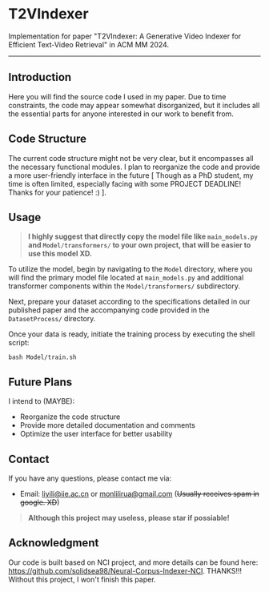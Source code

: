 # T2VIndexer
Implementation for paper "T2VIndexer: A Generative Video Indexer for Efficient Text-Video Retrieval" in ACM MM 2024.

-------

## Introduction
Here you will find the source code I used in my paper. Due to time constraints, the code may appear somewhat disorganized, but it includes all the essential parts for anyone interested in our work to benefit from.

## Code Structure
The current code structure might not be very clear, but it encompasses all the necessary functional modules. I plan to reorganize the code and provide a more user-friendly interface in the future \[ Though as a PhD student, my time is often limited, especially facing with some PROJECT DEADLINE! Thanks for your patience! :) \].

## Usage

> **I highly suggest that directly copy the model file like `main_models.py` and `Model/transformers/` to your own project, that will be easier to use this model XD.**

To utilize the model, begin by navigating to the `Model` directory, where you will find the primary model file located at `main_models.py` and additional transformer components within the `Model/transformers/` subdirectory.

Next, prepare your dataset according to the specifications detailed in our published paper and the accompanying code provided in the `DatasetProcess/` directory.

Once your data is ready, initiate the training process by executing the shell script:
```
bash Model/train.sh
```

## Future Plans

I intend to (MAYBE):

* Reorganize the code structure
* Provide more detailed documentation and comments
* Optimize the user interface for better usability


## Contact
If you have any questions, please contact me via:

* Email: liyili@iie.ac.cn or monlilirua@gmail.com (~~Usually receives spam in google. XD~~)

> **Although this project may useless, please star if possiable!**

## Acknowledgment
Our code is built based on NCI project, and more details can be found here:
https://github.com/solidsea98/Neural-Corpus-Indexer-NCI. THANKS!!! Without this project, I won't finish this paper.
